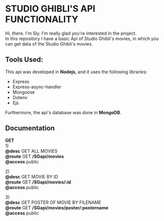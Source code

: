 <h1>STUDIO GHIBLI'S API FUNCTIONALITY</h1>
Hi, there. I'm Sly. I'm really glad you're interested in the project. <br>In this repository I have a basic Api of Studio Ghibli's movies, in which you can get data of the Studio Ghibli's movies.

<h2>Tools Used:</h2>
This api was developed in <b>Nodejs</b>, and it uses the following libraries:<br>
<ul>
  <li>Express</li>
  <li>Express-async-handler</li>
  <li>Mongoose</li>
  <li>Dotenv</li>
  <li>Ejs</li>
</ul>
Furthermore, the api's database was done in <b>MongoDB</b>.<br>

<h2>Documentation</h2>

<span><b>GET</b></span><br>
1)<br>
<b>@desc</b>	GET ALL MOVIES<br>
<b>@route</b>	GET <b>/SGapi/movies</b><br>
<b>@access</b>	public<br>

2)<br>
<b>@desc</b>	GET MOVIE BY ID<br>
<b>@route</b>	GET	    <b>/SGapi/movies/:id</b><br>
<b>@access</b>	public<br>

3)<br>
<b>@desc</b>	GET POSTER OF MOVIE BY FILENAME<br>
<b>@route</b>	GET	    <b>/SGapi/movies/poster/:postername</b><br>
<b>@access</b> public<br>

